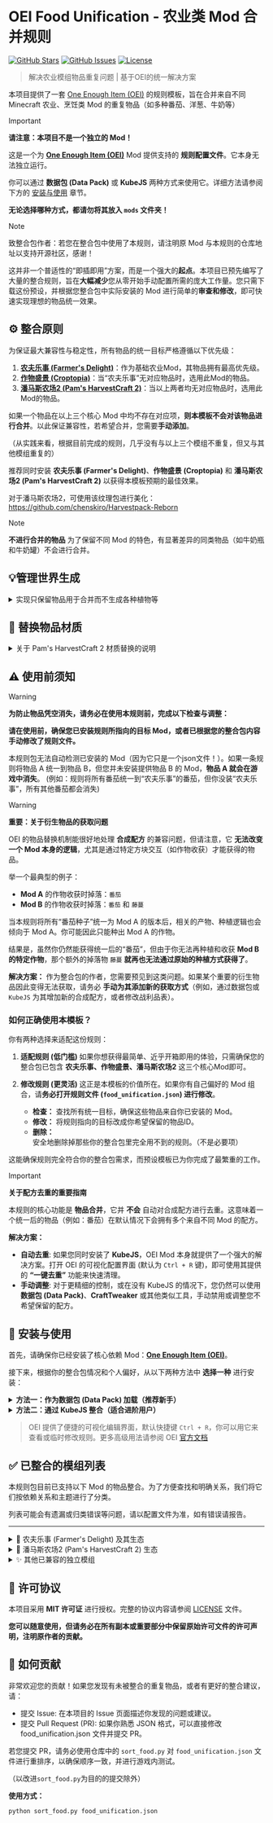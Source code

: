 # OEI Food Unification - 农业类 Mod 合并规则

[![GitHub Stars](https://img.shields.io/github/stars/chenskiro/OEIFood?style=flat-square)](https://github.com/chenskiro/OEIFood/stargazers)
[![GitHub Issues](https://img.shields.io/github/issues/chenskiro/OEIFood?style=flat-square)](https://github.com/chenskiro/OEIFood/issues)
[![License](https://img.shields.io/github/license/chenskiro/OEIFood?style=flat-square)](https://github.com/chenskiro/OEIFood/blob/main/LICENSE)

> 解决农业模组物品重复问题 | 基于OEI的统一解决方案

本项目提供了一套 [One Enough Item (OEI)](https://github.com/Tower-of-Sighs/OneEnoughItem) 的规则模板，旨在合并来自不同 Minecraft 农业、烹饪类 Mod 的重复物品（如多种番茄、洋葱、牛奶等）

> [!IMPORTANT]
> **请注意：本项目不是一个独立的 Mod！**
>
> 这是一个为 **[One Enough Item (OEI)](https://github.com/Tower-of-Sighs/OneEnoughItem)** Mod 提供支持的 **规则配置文件**。它本身无法独立运行。
>
> 你可以通过 **数据包 (Data Pack)** 或 **KubeJS** 两种方式来使用它。详细方法请参阅下方的 [安装与使用](#-安装与使用) 章节。
>
> **无论选择哪种方式，都请勿将其放入 `mods` 文件夹！**

> [!NOTE]
> 致整合包作者：若您在整合包中使用了本规则，请注明原 Mod 与本规则的仓库地址以支持开源社区，感谢！

这并非一个普适性的“即插即用”方案，而是一个强大的**起点**。本项目已预先编写了大量的整合规则，旨在**大幅减少**您从零开始手动配置所需的庞大工作量。您只需下载这份预设，并根据您整合包中实际安装的 Mod 进行简单的**审查和修改**，即可快速实现理想的物品统一效果。

## ⚙️ 整合原则
 
为保证最大兼容性与稳定性，所有物品的统一目标严格遵循以下优先级：
 
1.  **[农夫乐事 (Farmer's Delight)](https://www.curseforge.com/minecraft/mc-mods/farmers-delight)**：作为基础农业Mod，其物品拥有最高优先级。
2.  **[作物盛景 (Croptopia)](https://www.curseforge.com/minecraft/mc-mods/croptopia-fabric)**：当“农夫乐事”无对应物品时，选用此Mod的物品。
3.  **[潘马斯农场2 (Pam's HarvestCraft 2)](https://www.curseforge.com/minecraft/mc-mods/pams-harvestcraft-2-food-core)**：当以上两者均无对应物品时，选用此Mod的物品。

如果一个物品在以上三个核心 Mod 中均不存在对应项，**则本模板不会对该物品进行合并**。以此保证兼容性，若希望合并，您需要**手动添加**。

（从实践来看，根据目前完成的规则，几乎没有与以上三个模组不重复，但又与其他模组重复的）

推荐同时安装 **农夫乐事 (Farmer's Delight)**、**作物盛景 (Croptopia)** 和 **潘马斯农场2 (Pam's HarvestCraft 2)** 以获得本模板预期的最佳效果。

对于潘马斯农场2，可使用该纹理包进行美化：https://github.com/chenskiro/Harvestpack-Reborn

> [!NOTE]
>  **不进行合并的物品**
> 为了保留不同 Mod 的特色，有显著差异的同类物品（如牛奶瓶和牛奶罐）不会进行合并。

 ## 💡管理世界生成

<details>
<summary>实现只保留物品用于合并而不生成各种植物等</summary>

> 本规则旨在统一**物品**，但并不会修改 Mod 的**世界生成**规则。诸如 Croptopia 和 Pam's HarvestCraft 2 等 Mod 会在世界中生成大量的果树、野生作物等。如果您不希望这些元素改变地形风貌，或希望只保留某一个 Mod 的世界生成风格，可以考虑手动将其关闭。
>
> 这样便可实现只保留物品用于合并用的效果。
>
> ### 操作方法
>
> 不同 Mod 的配置方式差异很大，请根据您使用的 Mod 选择对应的方法：
>
> #### 对于 Croptopia
>
> Croptopia 提供了非常方便的配置文件来进行开关。
>
> 1.  **定位文件**：在 `config` 文件夹中找到 `croptopia_v3.conf` 或 `croptopia.json`。
> 2.  **进行编辑**：
>     * 将 `generateSaltInWorld = true` 修改为 `generateSaltInWorld = false` 来禁用盐矿生成。
>     * 将整个 `treeConfig=[ ... ]` 列表修改为一个空列表 `treeConfig=[]` 来禁用所有果树生成。
>
> #### 对于 Pam's HarvestCraft 2
>
> 当前使用的 Pam's HarvestCraft 2 版本**没有找到提供简单的配置文件来关闭世界生成**。其生成规则被内置在 Mod 中。因此，您必须使用更高级的工具来禁用它。
>
> * **方案A：使用数据包 (Data Pack)**
>     您需要创建一个数据包，在其中用空的 JSON 文件覆盖 Pam's HarvestCraft 2 的世界生成条目。这是一种较为复杂但精准的控制方式，适合对数据包结构有了解的用户。
>
> * **方案B：使用 KubeJS 等脚本 Mod**
>     对于整合包作者，您可以通过编写脚本来移除游戏加载过程中的世界生成地物。例如，使用 KubeJS 的 `worldgen.remove` 事件。
>
> > **重要提醒**：请注意，禁用一个 Mod 的所有世界生成（如果树、野生作物等）可能会导致**无法在生存模式中获得该 Mod 的初始种子或树苗**。
> >
> > 在禁用前，请确保您已提供其他方式来获取这些基础物品（例如：修改配方、商店交易、任务奖励等），否则这些被统一的物品将变得无法合成。
</details>

## 🎨 替换物品材质

<details>
<summary>关于 Pam's HarvestCraft 2 材质替换的说明</summary>


> 有人不喜欢 Pam's HarvestCraft 材质。但为 Pam's HarvestCraft 2 **寻找风格统一且覆盖全面的材质包非常困难。**
>
> **解决方案：创建个人补丁包或者干脆让规则文件不要出现潘马斯**
>
> 对于追求视觉统一的整合包作者来说，需要**自己创建一个材质补丁包**来覆盖最常用的物品。
>
> 1.  **创建基础结构**：
>     * 在 `resourcepacks` 文件夹中新建一个文件夹，作为你的材质包。
>     * 在其中创建路径：`assets/pamhc2foodcore/textures/item/` (食物核心) 和 `assets/pamhc2crops/textures/item/` (作物) 等。
>
> 2.  **挑选并替换材质**：
>     * 您不必替换所有上千个物品。只需要找到被最终替换为潘马斯的物品材质进行修改即可
>     * 这样，您只需替换几十个核心物品，就能极大改善整合包的视觉一致性。
>
> 3.  **启用材质包**：
>     * 在游戏的资源包菜单中启用您自己创建的这个材质包即可。
>   
> 如果你不想制作材质包。可选择直接在规则文件中替换掉以潘马斯作为最终结果的物品
>   
> 如果您有自己制作或发现了其他更优秀的 Pam's HarvestCraft 现代化材质包，非常欢迎您通过 GitHub Issues 告知，我会将其补充到上方的推荐列表中！

</details>

## ⚠️ 使用前须知

> [!WARNING]
> **为防止物品凭空消失，请务必在使用本规则前，完成以下检查与调整：**
>
> **请在使用前，确保您已安装规则所指向的目标 Mod，或者已根据您的整合包内容手动修改了规则文件。**
>
> 本规则包无法自动检测已安装的 Mod（因为它只是一个json文件！）。如果一条规则将物品 A 统一到物品 B，但您并未安装提供物品 B 的 Mod，**物品 A 就会在游戏中消失**。
> (例如：规则将所有番茄统一到“农夫乐事”的番茄，但你没装“农夫乐事”，所有其他番茄都会消失)

> [!WARNING]
> **重要：关于衍生物品的获取问题**
>
> OEI 的物品替换机制能很好地处理 **合成配方** 的兼容问题，但请注意，它 **无法改变一个 Mod 本身的逻辑**，尤其是通过特定方块交互（如作物收获）才能获得的物品。
>
> 举一个最典型的例子：
> * **Mod A** 的作物收获时掉落：`番茄`
> * **Mod B** 的作物收获时掉落：`番茄` 和 `藤蔓`
>
> 当本规则将所有“番茄种子”统一为 Mod A 的版本后，相关的产物、种植逻辑也会倾向于 Mod A。你可能因此只能种出 Mod A 的作物。
>
> 结果是，虽然你仍然能获得统一后的“番茄”，但由于你无法再种植和收获 **Mod B 的特定作物**，那个额外的掉落物 `藤蔓` **就再也无法通过原始的种植方式获得了**。
>
> **解决方案：**
> 作为整合包的作者，您需要预见到这类问题。如果某个重要的衍生物品因此变得无法获取，请务必 **手动为其添加新的获取方式**（例如，通过数据包或 `KubeJS` 为其增加新的合成配方，或者修改战利品表）。

### 如何正确使用本模板？

你有两种选择来适配这份规则：

1.  **适配规则 (低门槛)**
    如果你想获得最简单、近乎开箱即用的体验，只需确保您的整合包已包含 **农夫乐事、作物盛景、潘马斯农场2** 这三个核心Mod即可。
 
2.  **修改规则 (更灵活)**
    这正是本模板的价值所在。如果你有自己偏好的 Mod 组合，请**务必打开规则文件 (`food_unification.json`) 进行修改**。
    *   **检查：** 查找所有统一目标，确保这些物品来自你已安装的 Mod。
    *   **修改：** 将规则指向的目标改成你希望保留的物品ID。
    *   **删除：** 安全地删除掉那些你的整合包里完全用不到的规则。（不是必要项）
 
这能确保规则完全符合你的整合包需求，而预设模板已为你完成了最繁重的工作。

> [!IMPORTANT]
> **关于配方去重的重要指南**
>
> 本规则的核心功能是 **物品合并**，它并 **不会** 自动对合成配方进行去重。这意味着一个统一后的物品（例如：番茄）在默认情况下会拥有多个来自不同 Mod 的配方。
>
> **解决方案：**
>
> - **自动去重**: 如果您同时安装了 **KubeJS**，OEI Mod 本身就提供了一个强大的解决方案。打开 OEI 的可视化配置界面 (默认为 `Ctrl + R` 键)，即可使用其提供的 **“一键去重”** 功能来快速清理。
> - **手动调整**: 对于更精细的控制，或在没有 KubeJS 的情况下，您仍然可以使用 **数据包 (Data Pack)**、**CraftTweaker** 或其他类似工具，手动禁用或调整您不希望保留的配方。

## 🔧 安装与使用

首先，请确保你已经安装了核心依赖 Mod：[**One Enough Item (OEI)**](https://github.com/Tower-of-Sighs/OneEnoughItem)。

接下来，根据你的整合包情况和个人偏好，从以下两种方法中 **选择一种** 进行安装：

<details>
<summary><strong>方法一：作为数据包 (Data Pack) 加载（推荐新手）</strong></summary>

这是最简单直接的方法，无需额外依赖。

1.  **下载规则包**:
    * **推荐**: 前往本项目的 [**Releases 页面**](https://github.com/chenskiro/OEIFood/releases) 下载最新版本的 `zip` 压缩包。这是为普通用户准备的稳定版本。
    * **备选**: 点击本页面右上角的绿色 `Code` 按钮，然后选择 `Download ZIP`，可以获取到包含最新修改的开发版本。

2.  **安装数据包**:
   > 💡 提示：使用前备份世界可避免意外损失

   * 进入你的 Minecraft 存档文件夹 (位于 `.minecraft/saves/<你的存档名称>`)。
   * 找到或创建一个名为 `datapacks` 的文件夹。
   * 将下载的 `zip` 包解压后，把里面的文件夹放入 `datapacks` 中。
   * 最终路径应类似于: `.../saves/<存档名称>/datapacks/<规则包文件夹>/data/oei/replacements/food_unification.json`。

4.  **加载数据包**:
    * 对于现有世界: 进入游戏，执行命令 `/reload` 即可。
    * 对于新世界: 在创建世界的“数据包”选项中，选择并启用本规则包。

</details>

<details>
<summary><strong>方法二：通过 KubeJS 整合（适合进阶用户）</strong></summary>

如果你熟悉 KubeJS，可以更灵活地管理本规则。将核心规则文件 `food_unification.json` 放置在你的 KubeJS 目录中。

具体的加载方式，请参阅 **OEI 官方文档** 中关于 KubeJS 联动的说明，以获取最准确的 API 用法。

</details>

> OEI 提供了便捷的可视化编辑界面，默认快捷键 `Ctrl + R`，你可以用它来查看或临时修改规则。更多高级用法请参阅 OEI [官方文档](https://doc.sighs.cc/docs/OneEnoughItem/intro)

## ✅ 已整合的模组列表

本规则包目前已支持以下 Mod 的物品整合。为了方便查找和明确关系，我们将它们按依赖关系和主题进行了分类。

列表可能会有遗漏或归类错误等问题，请以配置文件为准，如有错误请报告。

---

<details>
<summary>🌿 农夫乐事 (Farmer's Delight) 及其生态</summary>
 
| 模组名称 (Mod Name) & ID |
| :--- |
| **Farmer's Delight** (`farmersdelight`) - **核心** |
| Argentina's Delight (`argentinas_delight`) |
| Brazilian Delight (`braziliandelight`) |
| Collector's Reap (`collectorsreap`) |
| Corn Delight (`corn_delight`) |
| Cultural Delights (`culturaldelights`) |
| Delightful (`delightful`) |
| Dumplings Delight (`dumplings_delight`) |
| Extra Delight (`extradelight`) |
| Farmer's Respite (`farmersrespite`) |
| Festive Delight (`festive_delight`) |
| Fruits Delight (`fruitsdelight`) |
| Manors Bounty (`manors_bounty`) |
| Muffins' Thai Delight (`muffins_thaidelight`) |
| Rustic Delights (`rusticdelight`) |
| Seed Delight (`seeddelight`) |
| Trail and Tales Delight (`trailandtales_delight`) |
| Ube's Delight (`ubesdelight`) |
| Unusual Delights (`unusual_delight`) |
| Vintage Delight (`vintagedelight`) |
 
</details>
 
<details>
<summary>🍎 潘马斯农场2 (Pam's HarvestCraft 2) 生态</summary>
 
| 模组名称 (Mod Name) & ID |
| :--- |
| **Pam's HarvestCraft 2 - Crops** (`pamhc2crops`) - **核心** |
| **Pam's HarvestCraft 2 - Food Core** (`pamhc2foodcore`) - **核心** |
| **Pam's HarvestCraft 2 - Trees** (`pamhc2trees`) - **核心** |
 
</details>
 
<details>
<summary>✨ 其他已兼容的独立模组</summary>
 
| 模组名称 (Mod Name) & ID |
| :--- |
| Croptopia (`croptopia`) |
| Alex's Mobs (`alexsmobs`) |
| Biomes O' Plenty (`biomesoplenty`) |
| Bountiful Fares (`bountifulfares`) |
| Create (`create`) |
| Crock Pot (`crockpot`) |
| Farm and Charm (`farm_and_charm`) |
| Flavor Immersed Daily (`flavor_immersed_daily`) |
| Herbal Brews (`herbalbrews`) |
| Jellyfishing (`jellyfishing`) |
| Kaleidoscope Cookery (`kaleidoscope_cookery`) |
| Kitchenkarrot (`kitchenkarrot`) |
| Lt2 (`ltc2`) |
| Meadow (`meadow`) |
| MineColonies (`minecolonies`) |
| Neapolitan (`neapolitan`) |
| Pasterdream (`pasterdream`) |
| Productive Trees (`productivetrees`) |
| Sakura (`sakura`) |
| Simple Farming (`simplefarming`) |
| Sushi Go Crafting (`sushigocrafting`) |
| Tea Story (`teastory`) |
| Thermal Series (`thermal`) |
| Vanilla Cookbook (`vanillacookbook`) |
| Vinery (`vinery`) |
| Youkai's Homecoming (`youkaishomecoming`) |
| Youkai's Feasts (`youkaisfeasts`) |
 
</details>
 

## 📜 许可协议

本项目采用 **MIT 许可证** 进行授权。完整的协议内容请参阅 [LICENSE](LICENSE) 文件。

**您可以随意使用，但请务必在所有副本或重要部分中保留原始许可文件的许可声明，注明原作者的贡献。**

## 🤝 如何贡献

非常欢迎您的贡献！如果您发现有未被整合的重复物品，或者有更好的整合建议，请：

- 提交 Issue: 在本项目的 Issue 页面描述你发现的问题或建议。
- 提交 Pull Request (PR): 如果你熟悉 JSON 格式，可以直接修改 food_unification.json 文件并提交 PR。

若您提交 PR，请务必使用仓库中的 `sort_food.py` 对 `food_unification.json` 文件进行重排序，以确保顺序一致，并进行游戏内测试。

（以改进`sort_food.py`为目的的提交除外）

**使用方式：**

```bash
python sort_food.py food_unification.json
```
